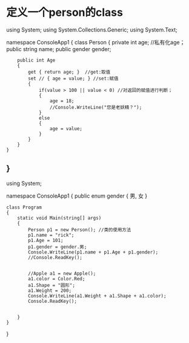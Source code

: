# 定义一个person的class
using System;
using System.Collections.Generic;
using System.Text;

namespace ConsoleApp1
{
    class Person
    {
        private int age; //私有化age；
        public string name;
        public gender gender;

        public int Age  
        {
            get { return age; }  //get:取值
            set // { age = value; } //set:赋值
            {
                if(value > 100 || value < 0) //对返回的赋值进行判断；
                {
                    age = 18;
                    //Console.WriteLine("您是老妖精？");
                }
                else
                {
                    age = value;
                }
            }
        }   
    }
}
------------------------------------------------------------------------
using System;

namespace ConsoleApp1
{
    public enum gender
    {
        男,
        女
    }

    class Program
    {
        static void Main(string[] args)
        {
            Person p1 = new Person(); //类的使用方法
            p1.name = "rick";
            p1.Age = 101;
            p1.gender = gender.男;
            Console.WriteLine(p1.name + p1.Age + p1.gender);
            //Console.ReadKey();


            //Apple a1 = new Apple();
            a1.color = Color.Red;
            a1.Shape = "圆形";
            a1.Weight = 200;
            Console.WriteLine(a1.Weight + a1.Shape + a1.color);
            Console.ReadKey();
            
                
        }
    }
}

